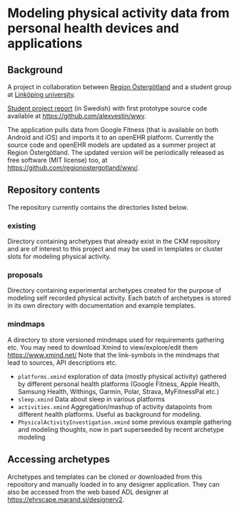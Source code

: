# Modeling physical activity data from personal health devices and applications

<!-- TODO intro -->

## Background
A project in collaboration between [Region Östergötland][1] and a student group
at [Linköping university][2].

[Student project report][1] (in Swedish) with first prototype source code
available at https://github.com/alexvestin/wwv.

The application pulls data from Google Fitness (that is available on both
Android and iOS) and imports it to an openEHR platform. Currently the source
code and openEHR models are updated as a summer project at Region Östergötland.
The updated version will be periodically released as free software (MIT
license) too, at https://github.com/regionostergotland/wwv/.

[1]: https://www.regionostergotland.se/
[2]: https://liu.se/ 
[3]: http://urn.kb.se/resolve?urn=urn%3Anbn%3Ase%3Aliu%3Adiva-157977

## Repository contents
The repository currently contains the directories listed below.

### existing
Directory containing archetypes that already exist in the CKM repository and
are of interest to this project and may be used in templates or cluster slots
for modeling physical activity.

### proposals
Directory containing experimental archetypes created for the purpose of
modeling self recorded physical activity. Each batch of archetypes is stored in
its own directory with documentation and example templates.

### mindmaps
A directory to store versioned mindmaps used for requirements gathering etc.
You may need to download Xmind to view/explore/edit them https://www.xmind.net/
Note that the link-symbols in the mindmaps that lead to sources, API
descriptions etc.

 * `platforms.xmind`
   exploration of data (mostly physical activity) gathered by different
   personal health platforms (Google Fitness, Apple Health, Samsung Health,
   Withings, Garmin, Polar, Strava, MyFitnessPal etc.)
 * `sleep.xmind`
   Data about sleep in various platforms
 * `activities.xmind`
   Aggregation/mashup of activity datapoints from different health platforms.
   Useful as background for modeling.
 * `PhysicalActivityInvestigation.xmind`
   some previous example gathering and modeling thoughts, now in part
   superseeded by recent archetype modeling

## Accessing archetypes

Archetypes and templates can be cloned or downloaded from this repository and
manually loaded in to any designer application. They can also be accessed from
the web based ADL designer at https://ehrscape.marand.si/designerv2.
